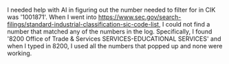 I needed help with AI in figuring out the number needed to filter for in CIK was '1001871'. When I went into https://www.sec.gov/search-filings/standard-industrial-classification-sic-code-list, I could not find a number that matched any of the numbers in the log. Specifically, I found '8200	Office of Trade & Services	SERVICES-EDUCATIONAL SERVICES' and when I typed in 8200, I used all the numbers that popped up and none were working.
